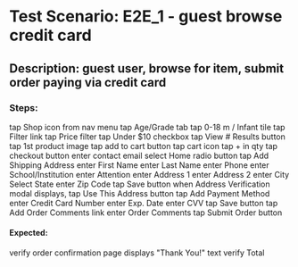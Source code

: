 # Test Scenario: E2E_1 - guest browse credit card

## Description: guest user, browse for item, submit order paying via credit card

### Steps:
tap Shop icon from nav menu
tap Age/Grade tab
tap 0-18 m / Infant tile
tap Filter link
tap Price filter
tap Under $10 checkbox
tap View # Results button
tap 1st product image
tap add to cart button
tap cart icon
tap + in qty
tap checkout button
enter contact email
select Home radio button
tap Add Shipping Address
enter First Name
enter Last Name
enter Phone
enter School/Institution
enter Attention
enter Address 1
enter Address 2
enter City
Select State
enter Zip Code
tap Save button
when Address Verification modal displays, tap Use This Address button
tap Add Payment Method
enter Credit Card Number
enter Exp. Date
enter CVV
tap Save button
tap Add Order Comments link
enter Order Comments
tap Submit Order button

#### Expected:
verify order confirmation page displays "Thank You!" text
verify Total
